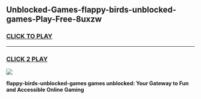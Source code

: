 
## Unblocked-Games-flappy-birds-unblocked-games-Play-Free-8uxzw
<h3>
<a href="https://premium76.site?title=flappy-birds-unblocked-games&ref=09A">CLICK TO PLAY</a></h3>
<hr>

<h3>
<a href="https://premium76.site?title=flappy-birds-unblocked-games&ref=09A">CLICK 2 PLAY</a>
  
</h3>

<a href="https://premium76.site?title=flappy-birds-unblocked-games&ref=09A"><img src="https://clearcache.store/games.png"></a>


**flappy-birds-unblocked-games games unblocked: Your Gateway to Fun and Accessible Online Gaming**
